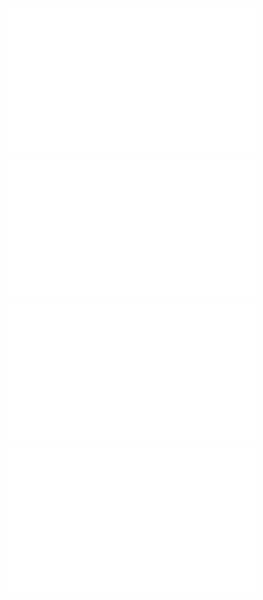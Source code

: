 ![](https://raw.githubusercontent.com/Walter-Neils/github-stats/master/generated/overview.svg#gh-dark-mode-only)
![](https://raw.githubusercontent.com/Walter-Neils/github-stats/master/generated/overview.svg#gh-light-mode-only)
![](https://raw.githubusercontent.com/Walter-Neils/github-stats/master/generated/languages.svg#gh-dark-mode-only)
![](https://raw.githubusercontent.com/Walter-Neils/github-stats/master/generated/languages.svg#gh-light-mode-only)
